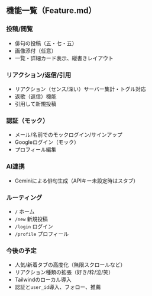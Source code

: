 ## 機能一覧（Feature.md）

### 投稿/閲覧
- 俳句の投稿（五・七・五）
- 画像添付（任意）
- 一覧・詳細カード表示、縦書きレイアウト

### リアクション/返信/引用
- リアクション（センス/深い）サーバー集計・トグル対応
- 返歌（返信）機能
- 引用して新規投稿

### 認証（モック）
- メール/名前でのモックログイン/サインアップ
- Googleログイン（モック）
- プロフィール編集

### AI連携
- Geminiによる俳句生成（APIキー未設定時はスタブ）

### ルーティング
- `/` ホーム
- `/new` 新規投稿
- `/login` ログイン
- `/profile` プロフィール

### 今後の予定
- 人気/新着タブの高度化（無限スクロールなど）
- リアクション種類の拡張（好き/粋/泣/笑）
- Tailwindのローカル導入
- 認証と`user_id`導入、フォロー、推薦


